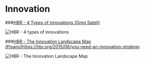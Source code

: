 # Innovation

###[HBR - 4 Types of innovations (Greg Satell)](https://hbr.org/2017/06/the-4-types-of-innovation-and-the-problems-they-solve)

![HBR - 4 types of innovations](https://hbr.org/resources/images/article_assets/2017/06/W170608_SATELL_FOURTYPES-1200x703.png "HBR - 4 types of innovations")

###[HBR - The Innovation Landscape Map (Pisano)](https://hbr.org/2017/06/the-4-types-of-innovation-and-the-problems-they-solve)https://hbr.org/2015/06/you-need-an-innovation-strategy

![HBR - The Innovation Landscape Map](https://hbr.org/resources/images/article_assets/2015/05/R1506B_PISANO_INNOVATIONLANDSCAPEMAP.png "HBR - The Innovation Landscape Map")
